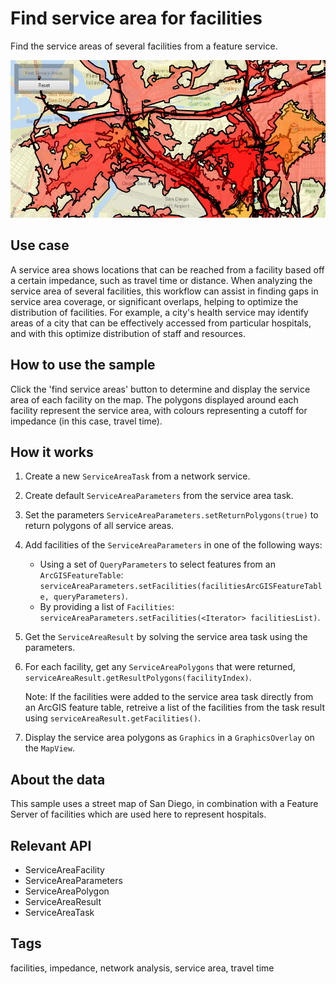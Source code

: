 # Find service area for facilities

Find the service areas of several facilities from a feature service.

![](FindServiceAreaForFacilities.png)

## Use case

A service area shows locations that can be reached from a facility based off a certain impedance, such as travel time or distance. When analyzing the service area of several facilities, this workflow can assist in finding gaps in service area coverage, or significant overlaps, helping to optimize the distribution of facilities. For example, a city's health service may identify areas of a city that can be effectively accessed from particular hospitals, and with this optimize distribution of staff and resources.

## How to use the sample

Click the 'find service areas' button to determine and display the service area of each facility on the map. The polygons displayed around each facility represent the service area, with colours representing a cutoff for impedance (in this case, travel time).

## How it works

1. Create a new `ServiceAreaTask` from a network service.
1. Create default `ServiceAreaParameters` from the service area task.
1. Set the parameters `ServiceAreaParameters.setReturnPolygons(true)` to return polygons of all service areas.
1. Add facilities of the `ServiceAreaParameters` in one of the following ways:
    - Using a set of `QueryParameters` to select features from an `ArcGISFeatureTable`: `serviceAreaParameters.setFacilities(facilitiesArcGISFeatureTable, queryParameters)`.
    - By providing a list of `Facilities`: `serviceAreaParameters.setFacilities(<Iterator> facilitiesList)`.
1. Get the `ServiceAreaResult` by solving the service area task using the parameters.
1. For each facility, get any `ServiceAreaPolygons` that were returned, `serviceAreaResult.getResultPolygons(facilityIndex)`.

    Note: If the facilities were added to the service area task directly from an ArcGIS feature table, retreive a list of the facilities from the task result using `serviceAreaResult.getFacilities()`.
1. Display the service area polygons as `Graphics` in a `GraphicsOverlay` on the `MapView`.

## About the data

This sample uses a street map of San Diego, in combination with a Feature Server of facilities which are used here to represent hospitals.

## Relevant API

* ServiceAreaFacility
* ServiceAreaParameters
* ServiceAreaPolygon
* ServiceAreaResult
* ServiceAreaTask

## Tags

facilities, impedance, network analysis, service area, travel time

